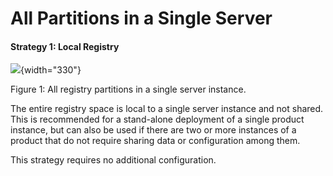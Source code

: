 # All Partitions in a Single Server

#### Strategy 1: Local Registry

![](attachments/21037149/21331970.png){width="330"}

Figure 1: All registry partitions in a single server instance.  

The entire registry space is local to a single server instance and not
shared. This is recommended for a stand-alone deployment of a single
product instance, but can also be used if there are two or more
instances of a product that do not require sharing data or configuration
among them.

This strategy requires no additional configuration.
